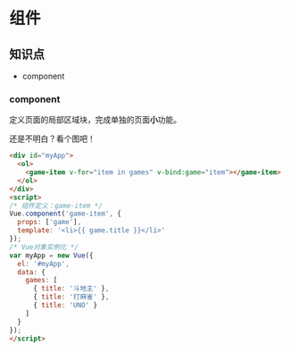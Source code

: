 组件
======

## 知识点

* component

### component

定义页面的局部区域块，完成单独的页面**小**功能。

还是不明白？看个图吧！

~~~html
<div id="myApp">
  <ol>
    <game-item v-for="item in games" v-bind:game="item"></game-item>
  </ol>
</div>
<script>
/* 组件定义：game-item */
Vue.component('game-item', {
  props: ['game'],
  template: '<li>{{ game.title }}</li>'
});
/* Vue对象实例化 */
var myApp = new Vue({
  el: '#myApp',
  data: {
    games: [
      { title: '斗地主' },
      { title: '打麻雀' },
      { title: 'UNO' }
    ]
  }
});
</script>
~~~
